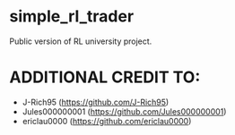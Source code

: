 # simple_rl_trader
Public version of RL university project.

# ADDITIONAL CREDIT TO:
- J-Rich95 (https://github.com/J-Rich95)
- Jules000000001 (https://github.com/Jules000000001)
- ericlau0000 (https://github.com/ericlau0000)
